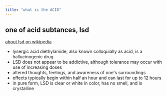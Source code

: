 ```yaml
---
title: "what is the ACID"
---
```


## one of acid subtances, lsd 
[about lsd on wikipedia](https://en.wikipedia.org/wiki/Lysergic_acid_diethylamide)

- lysergic acid diethylamide, also known colloquially as acid, is a hallucinogenic drug
- LSD does not appear to be addictive, although tolerance may occur with use of increasing doses
- altered thoughts, feelings, and awareness of one's surroundings
- effects typically begin within half an hour and can last for up to 12 hours
- in pure form, LSD is clear or white in color, has no smell, and is crystalline